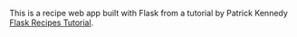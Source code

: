 This is a recipe web app built with Flask from a tutorial by Patrick Kennedy [Flask Recipes Tutorial](http://www.patricksoftwareblog.com/flask-tutorial/).  
